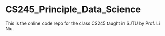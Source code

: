 # CS245_Principle_Data_Science
This is the online code repo for the class CS245 taught in SJTU by Prof. Li Niu. 
